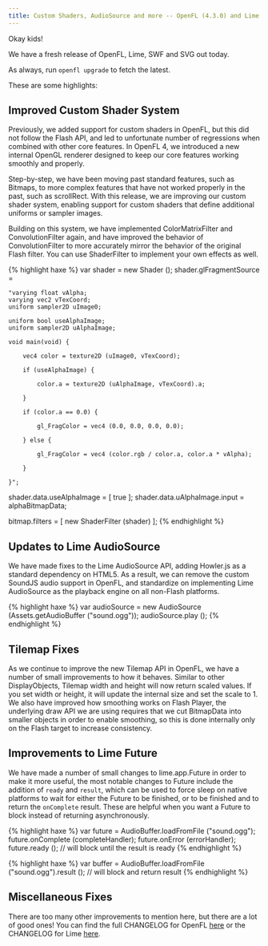 ```yaml
---
title: Custom Shaders, AudioSource and more -- OpenFL (4.3.0) and Lime (3.3.0) Released
---
```


Okay kids!

We have a fresh release of OpenFL, Lime, SWF and SVG out today.

As always, run `openfl upgrade` to fetch the latest.

These are some highlights:

## Improved Custom Shader System

Previously, we added support for custom shaders in OpenFL, but this did not follow the Flash API, and led to unfortunate number of regressions when combined with other core features. In OpenFL 4, we introduced a new internal OpenGL renderer designed to keep our core features working smoothly and properly.

Step-by-step, we have been moving past standard features, such as Bitmaps, to more complex features that have not worked properly in the past, such as scrollRect. With this release, we are improving our custom shader system, enabling support for custom shaders that define additional uniforms or sampler images.

Building on this system, we have implemented ColorMatrixFilter and ConvolutionFilter again, and have improved the behavior of ConvolutionFilter to more accurately mirror the behavior of the original Flash filter. You can use ShaderFilter to implement your own effects as well.

{% highlight haxe %}
var shader = new Shader ();
shader.glFragmentSource = 
	
	"varying float vAlpha;
	varying vec2 vTexCoord;
	uniform sampler2D uImage0;
	
	uniform bool useAlphaImage;
	uniform sampler2D uAlphaImage;
	
	void main(void) {
		
		vec4 color = texture2D (uImage0, vTexCoord);
		
		if (useAlphaImage) {
			
			color.a = texture2D (uAlphaImage, vTexCoord).a;
			
		}
		
		if (color.a == 0.0) {
			
			gl_FragColor = vec4 (0.0, 0.0, 0.0, 0.0);
			
		} else {
			
			gl_FragColor = vec4 (color.rgb / color.a, color.a * vAlpha);
			
		}
		
	}";

shader.data.useAlphaImage = [ true ];
shader.data.uAlphaImage.input = alphaBitmapData;

bitmap.filters = [ new ShaderFilter (shader) ];
{% endhighlight %}

## Updates to Lime AudioSource

We have made fixes to the Lime AudioSource API, adding Howler.js as a standard dependency on HTML5. As a result, we can remove the custom SoundJS audio support in OpenFL, and standardize on implementing Lime AudioSource as the playback engine on all non-Flash platforms.

{% highlight haxe %}
var audioSource = new AudioSource (Assets.getAudioBuffer ("sound.ogg"));
audioSource.play ();
{% endhighlight %}

## Tilemap Fixes

As we continue to improve the new Tilemap API in OpenFL, we have a number of small improvements to how it behaves. Similar to other DisplayObjects, Tilemap width and height will now return scaled values. If you set width or height, it will update the internal size and set the scale to 1. We also have improved how smoothing works on Flash Player, the underlying draw API we are using requires that we cut BitmapData into smaller objects in order to enable smoothing, so this is done internally only on the Flash target to increase consistency.

## Improvements to Lime Future

We have made a number of small changes to lime.app.Future in order to make it more useful, the most notable changes to Future include the addition of `ready` and `result`, which can be used to force sleep on native platforms to wait for either the Future to be finished, or to be finished and to return the `onComplete` result. These are helpful when you want a Future to block instead of returning asynchronously.

{% highlight haxe %}
var future = AudioBuffer.loadFromFile ("sound.ogg");
future.onComplete (completeHandler);
future.onError (errorHandler);
future.ready (); // will block until the result is ready
{% endhighlight %}

{% highlight haxe %}
var buffer = AudioBuffer.loadFromFile ("sound.ogg").result (); // will block and return result
{% endhighlight %}

## Miscellaneous Fixes

There are too many other improvements to mention here, but there are a lot of good ones! You can find the full CHANGELOG for OpenFL [here](https://github.com/openfl/openfl/blob/develop/CHANGELOG.md) or the CHANGELOG for Lime [here](https://github.com/openfl/lime/blob/develop/CHANGELOG.md).